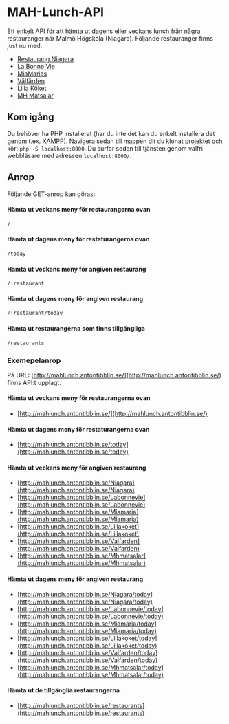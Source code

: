 # MAH-Lunch-API

Ett enkelt API för att hämta ut dagens eller veckans lunch från några restauranger när Malmö Högskola (Niagara). Följande restauranger finns just nu med:

- [Restaurang Niagara](http://restaurangniagara.se/)
- [La Bonne Vie](http://labonnevie.se/)
- [MiaMarias](http://restaurangniagara.se/)
- [Välfärden](http://valfarden.nu/)
- [Lilla Köket](http://lillakoket.com/)
- [MH Matsalar](http://www.mhmatsalar.se/)

## Kom igång

Du behöver ha PHP installerat (har du inte det kan du enkelt installera det genom t.ex. [XAMPP](https://www.apachefriends.org)). Navigera sedan till mappen dit du klonat projektet och kör: `php -S localhost:8000`. Du surfar sedan till tjänsten genom valfri webbläsare med adressen `localhost:8000/`.

## Anrop

Följande GET-anrop kan göras:

#### Hämta ut veckans meny för restaurangerna ovan

`/`

#### Hämta ut dagens meny för restaturangerna ovan

`/today`

#### Hämta ut veckans meny för angiven restaurang

`/:restaurant`

#### Hämta ut dagens meny för angiven restaurang

`/:restaurant/today`

#### Hämta ut restaurangerna som finns tillgängliga

`/restaurants`

### Exemepelanrop

På URL: [http://mahlunch.antontibblin.se/](http://mahlunch.antontibblin.se/) finns API:t upplagt.

#### Hämta ut veckans meny för restaurangerna ovan

- [http://mahlunch.antontibblin.se/](http://mahlunch.antontibblin.se/)

#### Hämta ut dagens meny för restaturangerna ovan

- [http://mahlunch.antontibblin.se/today](http://mahlunch.antontibblin.se/today)

#### Hämta ut veckans meny för angiven restaurang

- [http://mahlunch.antontibblin.se/Niagara](http://mahlunch.antontibblin.se/Niagara)
- [http://mahlunch.antontibblin.se/Labonnevie](http://mahlunch.antontibblin.se/Labonnevie)
- [http://mahlunch.antontibblin.se/Miamaria](http://mahlunch.antontibblin.se/Miamaria)
- [http://mahlunch.antontibblin.se/Lillakoket](http://mahlunch.antontibblin.se/Lillakoket)
- [http://mahlunch.antontibblin.se/Valfarden](http://mahlunch.antontibblin.se/Valfarden)
- [http://mahlunch.antontibblin.se/Mhmatsalar](http://mahlunch.antontibblin.se/Mhmatsalar)

#### Hämta ut dagens meny för angiven restaurang

- [http://mahlunch.antontibblin.se/Niagara/today](http://mahlunch.antontibblin.se/Niagara/today)
- [http://mahlunch.antontibblin.se/Labonnevie/today](http://mahlunch.antontibblin.se/Labonnevie/today)
- [http://mahlunch.antontibblin.se/Miamaria/today](http://mahlunch.antontibblin.se/Miamaria/today)
- [http://mahlunch.antontibblin.se/Lillakoket/today](http://mahlunch.antontibblin.se/Lillakoket/today)
- [http://mahlunch.antontibblin.se/Valfarden/today](http://mahlunch.antontibblin.se/Valfarden/today)
- [http://mahlunch.antontibblin.se/Mhmatsalar/today](http://mahlunch.antontibblin.se/Mhmatsalar/today)

#### Hämta ut de tillgänglia restaurangerna

- [http://mahlunch.antontibblin.se/restaurants](http://mahlunch.antontibblin.se/restaurants)
